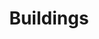 ---
title: "Buildings"
description: "I say building, but honestly, most of these are also landscapes."
weight: 10 # Controls the order of albums on the homepage (lower number appears first)
resources:
- src: "20-P3044536.jpg" # Specify a photo in this folder to be the album cover
  params:
    cover: true
---